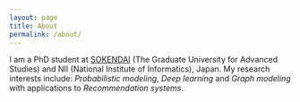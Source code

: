 ```yaml
---
layout: page
title: About
permalink: /about/
---
```

I am a PhD student at <a href="http://www.nii.ac.jp/graduate/en/">SOKENDAI</a> (The Graduate University for Advanced Studies) and NII (National Institute of Informatics), Japan. My research interests include: <em>Probabilistic modeling</em>, <em>Deep learning</em> and <em>Graph modeling</em> with applications to <em>Recommendation systems</em>.

